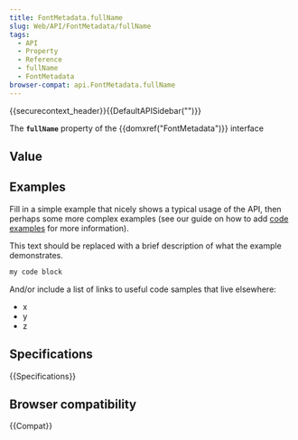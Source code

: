 ```yaml
---
title: FontMetadata.fullName
slug: Web/API/FontMetadata/fullName
tags:
  - API
  - Property
  - Reference
  - fullName
  - FontMetadata
browser-compat: api.FontMetadata.fullName
---
```

{{securecontext_header}}{{DefaultAPISidebar("")}}

The **`fullName`** property of the {{domxref("FontMetadata")}} interface 

## Value



## Examples

Fill in a simple example that nicely shows a typical usage of the API, then perhaps some more complex examples (see our guide on how to add [code examples](/en-US/docs/MDN/Contribute/Structures/Code_examples) for more information).

This text should be replaced with a brief description of what the example demonstrates.

```js
my code block
```

And/or include a list of links to useful code samples that live elsewhere:

*   x
*   y
*   z

## Specifications

{{Specifications}}

## Browser compatibility

{{Compat}}


